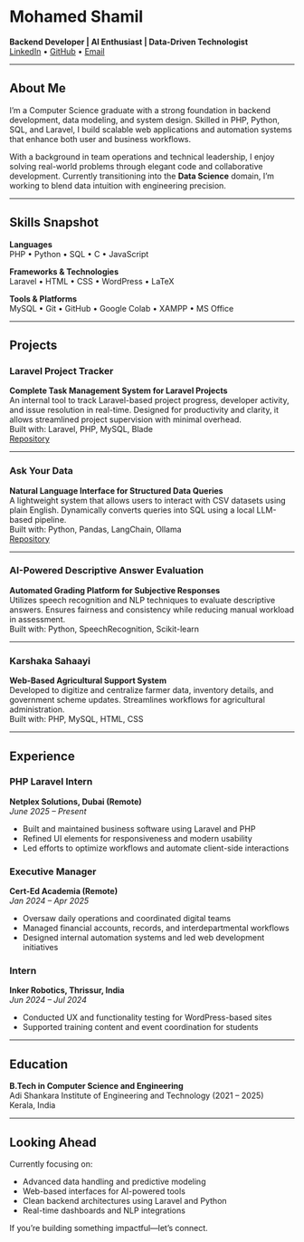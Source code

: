 # Mohamed Shamil  
**Backend Developer | AI Enthusiast | Data-Driven Technologist**  
[LinkedIn](https://www.linkedin.com/in/mohamed3shamil) • [GitHub](https://github.com/mohamed3shamil) • [Email](mailto:mhmdshamil03@gmail.com)

---

## About Me

I’m a Computer Science graduate with a strong foundation in backend development, data modeling, and system design. Skilled in PHP, Python, SQL, and Laravel, I build scalable web applications and automation systems that enhance both user and business workflows.

With a background in team operations and technical leadership, I enjoy solving real-world problems through elegant code and collaborative development. Currently transitioning into the **Data Science** domain, I’m working to blend data intuition with engineering precision.

---

## Skills Snapshot

**Languages**  
PHP • Python • SQL • C • JavaScript

**Frameworks & Technologies**  
Laravel • HTML • CSS • WordPress • LaTeX

**Tools & Platforms**  
MySQL • Git • GitHub • Google Colab • XAMPP • MS Office

---

## Projects

### Laravel Project Tracker  
**Complete Task Management System for Laravel Projects**  
An internal tool to track Laravel-based project progress, developer activity, and issue resolution in real-time. Designed for productivity and clarity, it allows streamlined project supervision with minimal overhead.  
Built with: Laravel, PHP, MySQL, Blade  
[Repository](https://github.com/mohamed3shamil/laravel-project-tracker)

---

### Ask Your Data  
**Natural Language Interface for Structured Data Queries**  
A lightweight system that allows users to interact with CSV datasets using plain English. Dynamically converts queries into SQL using a local LLM-based pipeline.  
Built with: Python, Pandas, LangChain, Ollama  
[Repository](https://github.com/mohamed3shamil/ask-your-data)

---

### AI-Powered Descriptive Answer Evaluation  
**Automated Grading Platform for Subjective Responses**  
Utilizes speech recognition and NLP techniques to evaluate descriptive answers. Ensures fairness and consistency while reducing manual workload in assessment.  
Built with: Python, SpeechRecognition, Scikit-learn

---

### Karshaka Sahaayi  
**Web-Based Agricultural Support System**  
Developed to digitize and centralize farmer data, inventory details, and government scheme updates. Streamlines workflows for agricultural administration.  
Built with: PHP, MySQL, HTML, CSS

---

## Experience

### PHP Laravel Intern  
**Netplex Solutions, Dubai (Remote)**  
*June 2025 – Present*  
- Built and maintained business software using Laravel and PHP  
- Refined UI elements for responsiveness and modern usability  
- Led efforts to optimize workflows and automate client-side interactions

### Executive Manager  
**Cert-Ed Academia (Remote)**  
*Jan 2024 – Apr 2025*  
- Oversaw daily operations and coordinated digital teams  
- Managed financial accounts, records, and interdepartmental workflows  
- Designed internal automation systems and led web development initiatives

### Intern  
**Inker Robotics, Thrissur, India**  
*Jun 2024 – Jul 2024*  
- Conducted UX and functionality testing for WordPress-based sites  
- Supported training content and event coordination for students

---

## Education

**B.Tech in Computer Science and Engineering**  
Adi Shankara Institute of Engineering and Technology (2021 – 2025)  
Kerala, India

---

## Looking Ahead

Currently focusing on:

- Advanced data handling and predictive modeling  
- Web-based interfaces for AI-powered tools  
- Clean backend architectures using Laravel and Python  
- Real-time dashboards and NLP integrations  

If you’re building something impactful—let’s connect.
